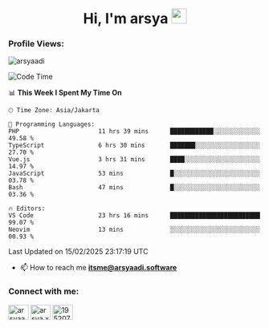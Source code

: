 <h1 align="center">Hi, I'm arsya 
  <img src="https://media.giphy.com/media/hvRJCLFzcasrR4ia7z/giphy.gif" width="30px"/>
</h1>

<p align="left"> <h3>Profile Views:</h3> <img src="https://komarev.com/ghpvc/?username=arsyaadi&label=Profile%20views&color=0e75b6&style=flat" alt="arsyaadi" /> </p>

<!--START_SECTION:waka-->
![Code Time](http://img.shields.io/badge/Code%20Time-3%2C745%20hrs%2018%20mins-blue)

📊 **This Week I Spent My Time On** 

```text
🕑︎ Time Zone: Asia/Jakarta

💬 Programming Languages: 
PHP                      11 hrs 39 mins      ████████████░░░░░░░░░░░░░   49.58 % 
TypeScript               6 hrs 30 mins       ███████░░░░░░░░░░░░░░░░░░   27.70 % 
Vue.js                   3 hrs 31 mins       ████░░░░░░░░░░░░░░░░░░░░░   14.97 % 
JavaScript               53 mins             █░░░░░░░░░░░░░░░░░░░░░░░░   03.78 % 
Bash                     47 mins             █░░░░░░░░░░░░░░░░░░░░░░░░   03.36 % 

🔥 Editors: 
VS Code                  23 hrs 16 mins      █████████████████████████   99.07 % 
Neovim                   13 mins             ░░░░░░░░░░░░░░░░░░░░░░░░░   00.93 % 
```


 Last Updated on 15/02/2025 23:17:19 UTC
<!--END_SECTION:waka-->

- 📫 How to reach me **itsme@arsyaadi.software**


<h3 align="left">Connect with me:</h3>
<p align="left">
<a href="https://linkedin.com/in/arsyaadi" target="blank"><img align="center" src="https://raw.githubusercontent.com/rahuldkjain/github-profile-readme-generator/master/src/images/icons/Social/linked-in-alt.svg" alt="arsyaadi" height="30" width="40" /></a>
<a href="https://fb.com/arsya.xkz" target="blank"><img align="center" src="https://raw.githubusercontent.com/rahuldkjain/github-profile-readme-generator/master/src/images/icons/Social/facebook.svg" alt="arsya.xkz" height="30" width="40" /></a>
<a href="https://stackoverflow.com/users/19520749" target="blank"><img align="center" src="https://raw.githubusercontent.com/rahuldkjain/github-profile-readme-generator/master/src/images/icons/Social/stack-overflow.svg" alt="19520749" height="30" width="40" /></a>
</p>
